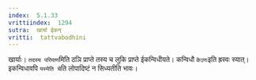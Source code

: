 ```yaml
---
index:  5.1.33
vrittiindex:  1294
sutra:  खार्या ईकन्
vritti:  tattvabodhini 
---
```


खार्याः। `तदस्य परिमाण`मिति ठञि प्राप्ते तस्य च लुकि प्राप्ते ईकन्विधीयते। कन्विधौ `केऽणः`इति ह्रस्वः स्यात्। इकन्विधावपि `यस्येति चे`ति लोपादिष्टं न सिध्यतीति भावः।

